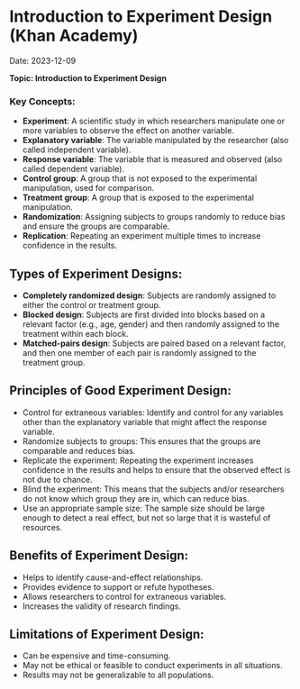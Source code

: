 # Introduction to Experiment Design (Khan Academy)

Date: 2023-12-09

**Topic: Introduction to Experiment Design**

### Key Concepts:

* **Experiment**: A scientific study in which researchers manipulate one or more variables to observe the effect on another variable.
* **Explanatory variable**: The variable manipulated by the researcher (also called independent variable).
* **Response variable**: The variable that is measured and observed (also called dependent variable).
* **Control group**: A group that is not exposed to the experimental manipulation, used for comparison.
* **Treatment group**: A group that is exposed to the experimental manipulation.
* **Randomization**: Assigning subjects to groups randomly to reduce bias and ensure the groups are comparable.
* **Replication**: Repeating an experiment multiple times to increase confidence in the results.

## Types of Experiment Designs:

* **Completely randomized design**: Subjects are randomly assigned to either the control or treatment group.
* **Blocked design**: Subjects are first divided into blocks based on a relevant factor (e.g., age, gender) and then randomly assigned to the treatment within each block.
* **Matched-pairs design**: Subjects are paired based on a relevant factor, and then one member of each pair is randomly assigned to the treatment group.

## Principles of Good Experiment Design:

* Control for extraneous variables: Identify and control for any variables other than the explanatory variable that might affect the response variable.
* Randomize subjects to groups: This ensures that the groups are comparable and reduces bias.
* Replicate the experiment: Repeating the experiment increases confidence in the results and helps to ensure that the observed effect is not due to chance.
* Blind the experiment: This means that the subjects and/or researchers do not know which group they are in, which can reduce bias.
* Use an appropriate sample size: The sample size should be large enough to detect a real effect, but not so large that it is wasteful of resources.

## Benefits of Experiment Design:

* Helps to identify cause-and-effect relationships.
* Provides evidence to support or refute hypotheses.
* Allows researchers to control for extraneous variables.
* Increases the validity of research findings.

## Limitations of Experiment Design:

* Can be expensive and time-consuming.
* May not be ethical or feasible to conduct experiments in all situations.
* Results may not be generalizable to all populations.